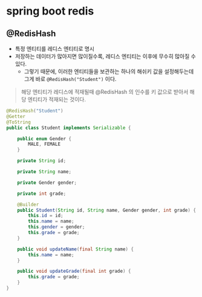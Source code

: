# spring boot redis

## @RedisHash
- 특정 엔티티를 레디스 엔티티로 명시
- 저장하는 데이터가 많아지면 많이질수록, 레디스 엔티티는 이후에 무수히 많아질 수 있다.
  - 그렇기 때문에, 이러한 엔티티들을 보관하는 하나의 해쉬키 값을 설정해두는데 그게 바로 ```@RedisHash("Student")``` 이다.
> 해당 엔티티가 레디스에 적재될때 @RedisHash 의 인수를 키 값으로 받아서 해당 엔티티가 적재되는 것이다.

```java
@RedisHash("Student")
@Getter
@ToString
public class Student implements Serializable {

    public enum Gender {
        MALE, FEMALE
    }

    private String id;

    private String name;

    private Gender gender;

    private int grade;

    @Builder
    public Student(String id, String name, Gender gender, int grade) {
        this.id = id;
        this.name = name;
        this.gender = gender;
        this.grade = grade;
    }

    public void updateName(final String name) {
        this.name = name;
    }

    public void updateGrade(final int grade) {
        this.grade = grade;
    }
}
```
